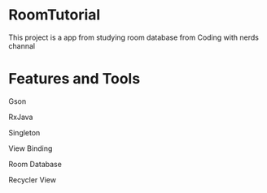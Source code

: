 # RoomTutorial

This project is a app from studying room database from Coding with nerds channal

# Features and Tools
Gson

RxJava

Singleton

View Binding

Room Database

Recycler View
